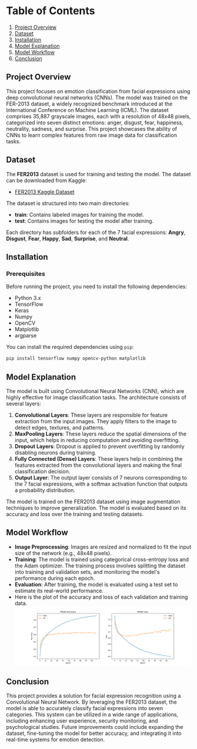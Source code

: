 # Table of Contents

1. [Project Overview](#project-overview)
2. [Dataset](#dataset)
3. [Installation](#installation)
4. [Model Explanation](#model-explanation)
5. [Model Workflow](#model-workflow)
6. [Conclusion](#conclusion)

## Project Overview

This project focuses on emotion classification from facial expressions using deep convolutional neural networks (CNNs). The model was trained on the FER-2013 dataset, a widely recognized benchmark introduced at the International Conference on Machine Learning (ICML). The dataset comprises 35,887 grayscale images, each with a resolution of 48x48 pixels, categorized into seven distinct emotions: anger, disgust, fear, happiness, neutrality, sadness, and surprise. This project showcases the ability of CNNs to learn complex features from raw image data for classification tasks.

## Dataset

The **FER2013** dataset is used for training and testing the model. The dataset can be downloaded from Kaggle:

- [FER2013 Kaggle Dataset](https://www.kaggle.com/datasets/msambare/fer2013)

The dataset is structured into two main directories:
- **train**: Contains labeled images for training the model.
- **test**: Contains images for testing the model after training.

Each directory has subfolders for each of the 7 facial expressions: **Angry**, **Disgust**, **Fear**, **Happy**, **Sad**, **Surprise**, and **Neutral**.


## Installation

### Prerequisites

Before running the project, you need to install the following dependencies:

- Python 3.x
- TensorFlow
- Keras
- Numpy
- OpenCV
- Matplotlib
- argparse

You can install the required dependencies using `pip`:

```bash
pip install tensorflow numpy opencv-python matplotlib
```
## Model Explanation

The model is built using Convolutional Neural Networks (CNN), which are highly effective for image classification tasks. The architecture consists of several layers:

1. **Convolutional Layers**: These layers are responsible for feature extraction from the input images. They apply filters to the image to detect edges, textures, and patterns.
2. **MaxPooling Layers**: These layers reduce the spatial dimensions of the input, which helps in reducing computation and avoiding overfitting.
3. **Dropout Layers**: Dropout is applied to prevent overfitting by randomly disabling neurons during training.
4. **Fully Connected (Dense) Layers**: These layers help in combining the features extracted from the convolutional layers and making the final classification decision.
5. **Output Layer**: The output layer consists of 7 neurons corresponding to the 7 facial expressions, with a softmax activation function that outputs a probability distribution.

The model is trained on the FER2013 dataset using image augmentation techniques to improve generalization. The model is evaluated based on its accuracy and loss over the training and testing datasets.

## Model Workflow

- **Image Preprocessing**: Images are resized and normalized to fit the input size of the network (e.g., 48x48 pixels).
- **Training**: The model is trained using categorical cross-entropy loss and the Adam optimizer. The training process involves splitting the dataset into training and validation sets, and monitoring the model's performance during each epoch.
- **Evaluation**: After training, the model is evaluated using a test set to estimate its real-world performance.
- Here is the plot of the accuracy and loss of each validation and training data.
![](https://github.com/Sangeeth1242/face_expression_detection/blob/main/plot.png)

## Conclusion

This project provides a solution for facial expression recognition using a Convolutional Neural Network. By leveraging the FER2013 dataset, the model is able to accurately classify facial expressions into seven categories. This system can be utilized in a wide range of applications, including enhancing user experience, security monitoring, and psychological studies. Future improvements could include expanding the dataset, fine-tuning the model for better accuracy, and integrating it into real-time systems for emotion detection.

